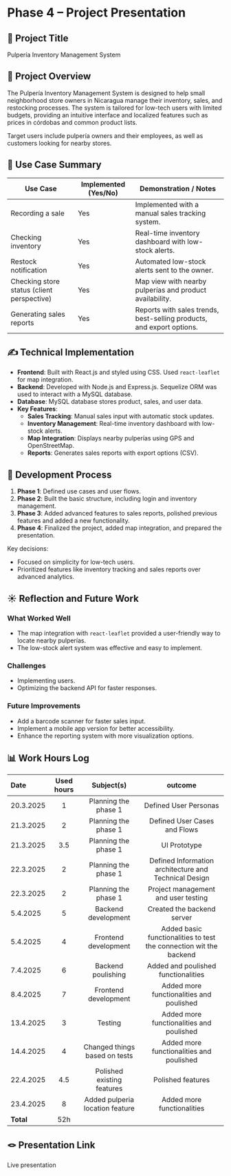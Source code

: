 # Phase 4 – Project Presentation

## 🎯 Project Title
Pulpería Inventory Management System

## 📝 Project Overview
The Pulpería Inventory Management System is designed to help small neighborhood store owners in Nicaragua manage their inventory, sales, and restocking processes. The system is tailored for low-tech users with limited budgets, providing an intuitive interface and localized features such as prices in córdobas and common product lists. 

Target users include pulpería owners and their employees, as well as customers looking for nearby stores.

## 📌 Use Case Summary

| Use Case                                      | Implemented (Yes/No) | Demonstration / Notes                                                                 |
|-----------------------------------------------|-----------------------|---------------------------------------------------------------------------------------|
| Recording a sale                              | Yes                   | Implemented with a manual sales tracking system.         |
| Checking inventory                            | Yes                   | Real-time inventory dashboard with low-stock alerts.     |
| Restock notification                          | Yes                   | Automated low-stock alerts sent to the owner.         |
| Checking store status (client perspective)    | Yes                   | Map view with nearby pulperías and product availability. |
| Generating sales reports                      | Yes                   | Reports with sales trends, best-selling products, and export options.|

## ✍️ Technical Implementation
- **Frontend**: Built with React.js and styled using CSS. Used `react-leaflet` for map integration.
- **Backend**: Developed with Node.js and Express.js. Sequelize ORM was used to interact with a MySQL database.
- **Database**: MySQL database stores product, sales, and user data.
- **Key Features**:
  - **Sales Tracking**: Manual sales input with automatic stock updates.
  - **Inventory Management**: Real-time inventory dashboard with low-stock alerts.
  - **Map Integration**: Displays nearby pulperías using GPS and OpenStreetMap.
  - **Reports**: Generates sales reports with export options (CSV).

## 🚂 Development Process
1. **Phase 1**: Defined use cases and user flows.
2. **Phase 2**: Built the basic structure, including login and inventory management.
3. **Phase 3**: Added advanced features to sales reports, polished previous features and added a new functionality.
4. **Phase 4**: Finalized the project, added map integration, and prepared the presentation.

Key decisions:
- Focused on simplicity for low-tech users.
- Prioritized features like inventory tracking and sales reports over advanced analytics.

## ☀️ Reflection and Future Work
### What Worked Well
- The map integration with `react-leaflet` provided a user-friendly way to locate nearby pulperías.
- The low-stock alert system was effective and easy to implement.

### Challenges
- Implementing users.
- Optimizing the backend API for faster responses.

### Future Improvements
- Add a barcode scanner for faster sales input.
- Implement a mobile app version for better accessibility.
- Enhance the reporting system with more visualization options.

## 📊 Work Hours Log

| Date  | Used hours | Subject(s) |  outcome |
| :---  |     :---:      |     :---:      |     :---:      |
| 20.3.2025 | 1 | Planning the phase 1  | Defined User Personas  |
| 21.3.2025 | 2 | Planning the phase 1  | Defined User Cases and Flows  |
| 21.3.2025 | 3.5 | Planning the phase 1  | UI Prototype |
| 22.3.2025 | 2 | Planning the phase 1  | Defined Information architecture and Technical Design  |  
| 22.3.2025 | 2 | Planning the phase 1  | Project management and user testing |
| 5.4.2025 | 5 | Backend development  | Created the backend server  |  
| 5.4.2025 | 4 | Frontend development  | Added basic functionalities to test the connection wit the backend |
| 7.4.2025 | 6 | Backend poulishing | Added and poulished functionalities |  
| 8.4.2025 | 7 | Frontend development  | Added more functionalities and poulished |
| 13.4.2025 | 3 | Testing  | Added more functionalities and poulished |
| 14.4.2025 | 4 | Changed things based on tests  | Added more functionalities and poulished |
| 22.4.2025 | 4.5 | Polished existing features  | Polished features |
| 23.4.2025 | 8 | Added pulperia location feature  | Added more functionalities |
| **Total**  | 52h  |                                       |

## 🪢 Presentation Link
Live presentation